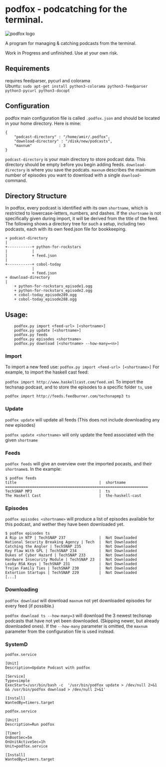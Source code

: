 # podfox - podcatching for the terminal.
![podfox logo](https://raw.githubusercontent.com/brtmr/podfox/62a0a3e745185deee2ee92e1250034d65d863c21/logo/logo.png)


A program for managing & catching podcasts from the terminal. 

Work in Progress and unfinished. Use at your own risk.
## Requirements
requires feedparser, pycurl and colorama  
Ubuntu: ```sudo apt-get install python3-colorama python3-feedparser python3-pycurl python3-docopt```

## Configuration

podfox main configuration file is called `.podfox.json` and should be located in your home directory.
Here is mine: 
```
{
    "podcast-directory" : "/home/amir/.podfox",
    "download-directory" : "/disk/new/podcasts",
    "maxnum"            : 3
}
```
`podcast-directory` is your main directory to store podcast data. This directory should be empty before you
begin adding feeds.
`download-directory` is where you save the podcats.
`maxnum` describes the maximum number of episodes you want to download with a single `download`-command.

## Directory Structure

In podfox, every podcast is identified with its own `shortname`, which is restricted to lowercase-letters, numbers, and dashes. If the `shortname` is not specifically given during import, it will be derived from the title of the feed. The following shows a directory tree for such a setup, including two podcasts, each with its own feed.json file for bookkeeping.
 
```
+ podcast-directory
|              
+-----------+ python-for-rockstars
|           |
|           + feed.json
|
+-----------+ cobol-today
            |
            + feed.json
+ download-directory
|              
    + python-for-rockstars_episode1.ogg
    + python-for-rockstars_episode2.ogg
    + cobol-today_episode289.ogg
    + cobol-today_episode288.ogg
```
## Usage:
```
    podfox.py import <feed-url> [<shortname>]
    podfox.py update [<shortname>]
    podfox.py feeds
    podfox.py episodes <shortname>
    podfox.py download [<shortname> --how-many=<n>]
```
### Import 

To import a new feed use: 
`podfox.py import <feed-url> [<shortname>]`
For example, to import the haskell cast feed:

`podfox import http://www.haskellcast.com/feed.xml`
To import the techsnap podcast, and to store the episodes to a specific folder `ts`, use 


`podfox import http://feeds.feedburner.com/techsnapmp3 ts`


### Update
`podfox update` will update all feeds (This does not include downloading any new episodes)

`podfox update <shortname>` will only update the feed associated with the given `shortname`

### Feeds 

`podfox feeds` will give an overview over the imported pocasts, and their `shortname`s.
In the example: 
```
$ podfox feeds
title                                     |  shortname           
================================================================
TechSNAP MP3                              |  ts                  
The Haskell Cast                          |  the-haskell-cast    
```

### Episodes

`podfox episodes <shortname>` will produce a list of episodes available for this podcast, and wether they have been downloaded yet.

```
$ podfox episodes ts
A Rip in NTP | TechSNAP 237               |  Not Downloaded      
National Security Breaking Agency | Tech  |  Not Downloaded      
Catching the Angler | TechSNAP 235        |  Not Downloaded      
Key Flaw With GPL | TechSNAP 234          |  Not Downloaded      
Dukes of Cyber Hazard | TechSNAP 233      |  Not Downloaded      
Hardware Insecurity Module | TechSNAP 23  |  Not Downloaded      
Leaky RSA Keys | TechSNAP 231             |  Not Downloaded      
Trojan Family Ties | TechSNAP 230         |  Not Downloaded      
Extortion Startups | TechSNAP 229         |  Not Downloaded      
[...]
```

### Downloading

`podfox download` will download `maxnum` not yet downloaded episodes for every feed (if possible.)

`podfox download ts --how-many=3` will download the 3 newest techsnap podcasts that have not yet been downloaded. (Skipping newer, but already downloaded ones). If the `--how-many` parameter is omitted, the `maxnum` parameter from the configuration file is used instead.

### SystemD
`podfox.service`
```
[Unit]
Description=Update Podcast with podfox

[Service]
Type=simple
ExecStart=/usr/bin/bash -c  '/usr/bin/podfox update > /dev/null 2>&1 && /usr/bin/podfox download > /dev/null 2>&1'

[Install]
WantedBy=timers.target
```
`podfox.service`
```
[Unit]
Description=Run podfox

[Timer]
OnBootSec=5m
OnUnitActiveSec=1h
Unit=podfox.service

[Install]
WantedBy=timers.target
```


